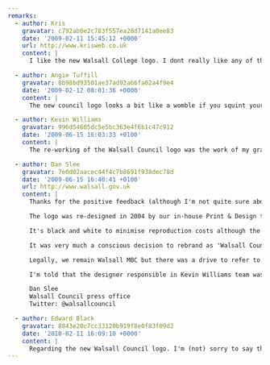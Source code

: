 ```yaml
---
remarks:
  - author: Kris
    gravatar: c792ab0e2c783f557ea28d7141a0ee83
    date: '2009-02-11 15:45:12 +0000'
    url: http://www.krisweb.co.uk
    content: |
      I like the new Walsall College logo. I dont really like any of the Council logos, but thats just my unprofessional design opinion.

  - author: Angie Tuffill
    gravatar: 8b98bd93501ae37ad92a66fa02a4f9e4
    date: '2009-02-12 08:01:36 +0000'
    content: |
      The new council logo looks a bit like a womble if you squint your left eye! I like it!

  - author: Kevin Williams
    gravatar: 996d54605dc5e5bc363e4f6b1c47c912
    date: '2009-06-15 16:03:33 +0100'
    content: |
      The re-working of the Walsall Council logo was the work of my graphics team in the in-house Walsall Council Print and Design Unit. We branded the council back in 2004 and continue to manage the brand development. Thanks for your kind comments.

  - author: Dan Slee
    gravatar: 7e0d02aacec44f4c7b8691f938dec78d
    date: '2009-06-15 16:40:41 +0100'
    url: http://www.walsall.gov.uk
    content: |
      Thanks for the positive feedback (although I'm not quite sure about the Womble reference, Angie!).

      The logo was re-designed in 2004 by our in-house Print & Design team. This was to make the logo less busy and more accessable to people.

      It's black and white to minimise reproduction costs although the Mayor's Office is entitled to use a version that has a colour crest.

      It was very much a conscious decision to rebrand as 'Walsall Council' rather than the legally accurate but its-a-mouthful-to-say-it 'Walsall Metropolitan Borough Council.'

      Legally, we remain Walsall MBC but there was a drive to refer to ourselves as Walsall Council across all media. It's simpler. It is, afterall, also what residents refer to us as.

      I'm told that the designer responsible in Kevin Williams team was one Steve Bagley.

      Dan Slee
      Walsall Council press office
      Twitter: @walsallcouncil

  - author: Edward Black
    gravatar: 8843e20c7cc33120b919f8e0f83f09d2
    date: '2010-02-11 16:09:10 +0000'
    content: |
      Regarding the new Walsall Council logo. I'm (not) sorry to say that it isn't as good as its predecessor. During my thirty years in the business I've always found that imagination is free.
---
```

